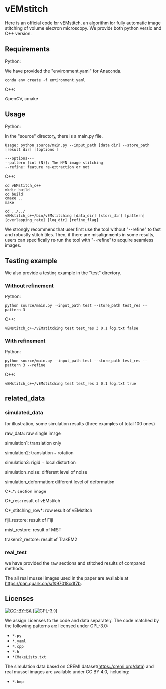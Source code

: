 # vEMstitch

Here is an official code for vEMstitch, an algorithm for fully automatic image stitching of volume electron microscopy. We provide both python versio and C++ version.

## Requirements

Python:

We have provided the "environment.yaml" for Anaconda.

```
conda env create -f environment.yaml 
```

C++:

OpenCV, cmake

## Usage

Python:

In the "source" directory, there is a main.py file.

```
Usage: python source/main.py --input_path [data dir] --store_path [result dir] [(options)]

---options---
--pattern [int (N)]: The N*N image stitching
--refine: feature re-extraction or not
```

C++:

```
cd vEMstitch_c++
mkdir build
cd build
cmake ..
make

cd ../../
vEMstitch_c++/bin/vEMstitching [data_dir] [store_dir] [pattern] [overlapping_rate] [log_dir] [refine_flag]
```

We strongly recommend that user first use the tool without "--refine" to fast and robustly stitch tiles. Then, if there are misalignments in some results, users can specifically re-run the tool with "--refine" to acquire seamless images.

## Testing example

We also provide a testing example in the "test" directory.

### Without refinement

Python:
```
python source/main.py --input_path test --store_path test_res --pattern 3
```
C++:
```
vEMstitch_c++/vEMstitching test test_res 3 0.1 log.txt false
```

### With refinement
Python:
```
python source/main.py --input_path test --store_path test_res --pattern 3 --refine
```
C++:
```
vEMstitch_c++/vEMstitching test test_res 3 0.1 log.txt true
```

## related_data

### simulated_data
for illustration, some simulation results (three examples of total 100 ones)

raw_data: raw single image

simulation1: translation only

simulation2: translation + rotation

simulation3: rigid + local distortion

simulation_noise: different level of noise

simulation_deformation: different level of deformation

C*_*: section image

C*_res: result of vEMstitch

C*_stitching_row*: row result of vEMstitch

fiji_restore: result of Fiji

mist_restore: result of MIST

trakem2_restore: result of TrakEM2

### real_test
we have provided the raw sections and stitched results of compared methods.

The all real mussel images used in the paper are available at https://pan.quark.cn/s/f097018cdf7b.


## Licenses
[![CC-BY-SA](https://i.creativecommons.org/l/by-sa/4.0/88x31.png)](http://creativecommons.org/licenses/by-sa/4.0/)
[![GPL-3.0](https://img.shields.io/badge/license-GPL-blue.svg)]

<!-- The data is licensed under [Creative Commons Attribution-ShareAlike 4.0 International License](http://creativecommons.org/licenses/by-sa/4.0). -->

We assign Licenses to the code and data separately.
The code matched by the following patterns are licensed under GPL-3.0:

+ `*.py`
+ `*.yaml`
+ `*.cpp`
+ `*.h`
+ `*CMakeLists.txt`

The simulation data based on CREMI dataset(https://cremi.org/data) and real mussel images are available under CC BY 4.0, including:

+ `*.bmp`